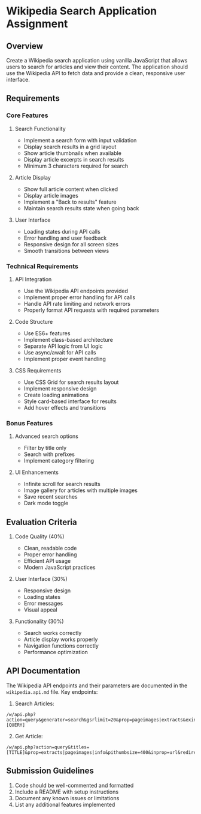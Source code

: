 # Wikipedia Search Application Assignment

## Overview

Create a Wikipedia search application using vanilla JavaScript that allows users to search for articles and view their content. The application should use the Wikipedia API to fetch data and provide a clean, responsive user interface.

## Requirements

### Core Features

1. Search Functionality
   - Implement a search form with input validation
   - Display search results in a grid layout
   - Show article thumbnails when available
   - Display article excerpts in search results
   - Minimum 3 characters required for search

2. Article Display
   - Show full article content when clicked
   - Display article images
   - Implement a "Back to results" feature
   - Maintain search results state when going back

3. User Interface
   - Loading states during API calls
   - Error handling and user feedback
   - Responsive design for all screen sizes
   - Smooth transitions between views

### Technical Requirements

1. API Integration
   - Use the Wikipedia API endpoints provided
   - Implement proper error handling for API calls
   - Handle API rate limiting and network errors
   - Properly format API requests with required parameters

2. Code Structure
   - Use ES6+ features
   - Implement class-based architecture
   - Separate API logic from UI logic
   - Use async/await for API calls
   - Implement proper event handling

3. CSS Requirements
   - Use CSS Grid for search results layout
   - Implement responsive design
   - Create loading animations
   - Style card-based interface for results
   - Add hover effects and transitions

### Bonus Features

1. Advanced search options
   - Filter by title only
   - Search with prefixes
   - Implement category filtering

2. UI Enhancements
   - Infinite scroll for search results
   - Image gallery for articles with multiple images
   - Save recent searches
   - Dark mode toggle

## Evaluation Criteria

1. Code Quality (40%)
   - Clean, readable code
   - Proper error handling
   - Efficient API usage
   - Modern JavaScript practices

2. User Interface (30%)
   - Responsive design
   - Loading states
   - Error messages
   - Visual appeal

3. Functionality (30%)
   - Search works correctly
   - Article display works properly
   - Navigation functions correctly
   - Performance optimization

## API Documentation

The Wikipedia API endpoints and their parameters are documented in the `wikipedia.api.md` file. Key endpoints:

1. Search Articles:

```
/w/api.php?action=query&generator=search&gsrlimit=20&prop=pageimages|extracts&exintro&explaintext&exlimit=max&format=json&gsrsearch=[QUERY]
```

2. Get Article:

```
/w/api.php?action=query&titles=[TITLE]&prop=extracts|pageimages|info&pithumbsize=400&inprop=url&redirects=&format=json
```

## Submission Guidelines

1. Code should be well-commented and formatted
2. Include a README with setup instructions
3. Document any known issues or limitations
4. List any additional features implemented
